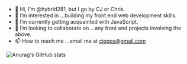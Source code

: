 - 👋 Hi, I’m @hybrid281, but I go by CJ or Chris.
- 👀 I’m interested in ...building my front end web development skills.
- 🌱 I’m currently getting acquainted with JavaScript. 
- 💞️ I’m looking to collaborate on ...any front end projects involving the above.
- 📫 How to reach me ...email me at cjepps@gmail.com

<!---
hybrid281/hybrid281 is a ✨ special ✨ repository because its `README.md` (this file) appears on your GitHub profile.
You can click the Preview link to take a look at your changes.
--->


![Anurag's GitHub stats](https://github-readme-stats.vercel.app/api?username=hybrid281&show_icons=true&theme=radical)
